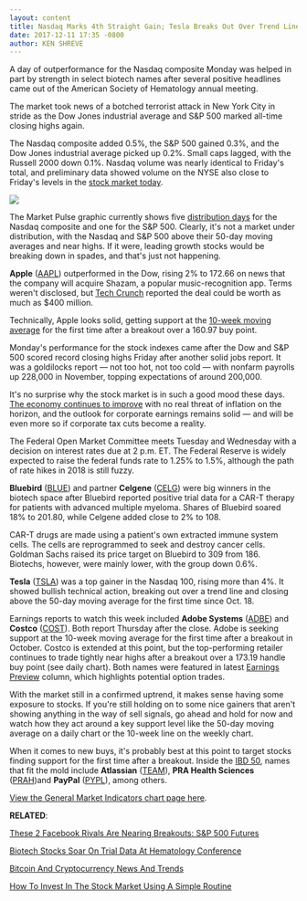 ```yaml
---
layout: content
title: Nasdaq Marks 4th Straight Gain; Tesla Breaks Out Over Trend Line
date: 2017-12-11 17:35 -0800
author: KEN SHREVE
---
```






A day of outperformance for the Nasdaq composite Monday was helped in part by strength in select biotech names after several positive headlines came out of the American Society of Hematology annual meeting.




 The market took news of a botched terrorist attack in New York City in stride as the Dow Jones industrial average and S&P 500 marked all-time closing highs again.


The Nasdaq composite added 0.5%, the S&P 500 gained 0.3%, and the Dow Jones industrial average picked up 0.2%. Small caps lagged, with the Russell 2000 down 0.1%. Nasdaq volume was nearly identical to Friday's total, and preliminary data showed volume on the NYSE also close to Friday's levels in the [stock market today](http://www.investors.com/stock-market-today).


![](https://www.investors.com/wp-content/uploads/2017/12/MP121117b-199x300.png)


The Market Pulse graphic currently shows five [distribution days](http://www.investors.com/ibd-university/market-timing/market-tops/) for the Nasdaq composite and one for the S&P 500. Clearly, it's not a market under distribution, with the Nasdaq and S&P 500 above their 50-day moving averages and near highs. If it were, leading growth stocks would be breaking down in spades, and that's just not happening.


**Apple** ([AAPL](https://research.investors.com/quote.aspx?symbol=AAPL)) outperformed in the Dow, rising 2% to 172.66 on news that the company will acquire Shazam, a popular music-recognition app. Terms weren't disclosed, but [Tech Crunch](https://techcrunch.com/2017/12/11/apple-shazam-deal/) reported the deal could be worth as much as $400 million.


Technically, Apple looks solid, getting support at the [10-week moving average](https://www.investors.com/ibd-university/how-to-buy/additional-buy-points/) for the first time after a breakout over a 160.97 buy point.


Monday's performance for the stock indexes came after the Dow and S&P 500 scored record closing highs Friday after another solid jobs report. It was a goldilocks report — not too hot, not too cold — with nonfarm payrolls up 228,000 in November, topping expectations of around 200,000.


It's no surprise why the stock market is in such a good mood these days. [The economy continues to improve](https://www.investors.com/news/economy/trump-tax-cuts-fuel-economic-growth/) with no real threat of inflation on the horizon, and the outlook for corporate earnings remains solid — and will be even more so if corporate tax cuts become a reality.


The Federal Open Market Committee meets Tuesday and Wednesday with a decision on interest rates due at 2 p.m. ET. The Federal Reserve is widely expected to raise the federal funds rate to 1.25% to 1.5%, although the path of rate hikes in 2018 is still fuzzy.



**Bluebird** ([BLUE](https://research.investors.com/quote.aspx?symbol=BLUE)) and partner **Celgene** ([CELG](https://research.investors.com/quote.aspx?symbol=CELG)) were big winners in the biotech space after Bluebird reported positive trial data for a CAR-T therapy for patients with advanced multiple myeloma. Shares of Bluebird soared 18% to 201.80, while Celgene added close to 2% to 108.


CAR-T drugs are made using a patient's own extracted immune system cells. The cells are reprogrammed to seek and destroy cancer cells. Goldman Sachs raised its price target on Bluebird to 309 from 186. Biotechs, however, were mainly lower, with the group down 0.6%.


**Tesla** ([TSLA](https://research.investors.com/quote.aspx?symbol=TSLA)) was a top gainer in the Nasdaq 100, rising more than 4%. It showed bullish technical action, breaking out over a trend line and closing above the 50-day moving average for the first time since Oct. 18.


Earnings reports to watch this week included **Adobe Systems** ([ADBE](https://research.investors.com/quote.aspx?symbol=ADBE)) and **Costco** ([COST](https://research.investors.com/quote.aspx?symbol=COST)). Both report Thursday after the close. Adobe is seeking support at the 10-week moving average for the first time after a breakout in October. Costco is extended at this point, but the top-performing retailer continues to trade tightly near highs after a breakout over a 173.19 handle buy point (see daily chart). Both names were featured in latest [Earnings Preview](https://www.investors.com/research/earnings-preview/adobe-systems-costco-oracle-earnings-reports-due-in-coming-week/) column, which highlights potential option trades.


With the market still in a confirmed uptrend, it makes sense having some exposure to stocks. If you're still holding on to some nice gainers that aren't showing anything in the way of sell signals, go ahead and hold for now and watch how they act around a key support level like the 50-day moving average on a daily chart or the 10-week line on the weekly chart.


When it comes to new buys, it's probably best at this point to target stocks finding support for the first time after a breakout. Inside the [IBD 50](https://www.investors.com/stock-lists/ibd-50/ibd-50-performance/), names that fit the mold include **Atlassian** ([TEAM](https://research.investors.com/quote.aspx?symbol=TEAM)), **PRA Health Sciences** ([PRAH](https://research.investors.com/quote.aspx?symbol=PRAH))and **PayPal** ([PYPL](https://research.investors.com/quote.aspx?symbol=PYPL)), among others.


[View the General Market Indicators chart page here](https://www.investors.com/wp-content/uploads/2017/12/IBD1112152816GMI.pdf).


**RELATED**:


[These 2 Facebook Rivals Are Nearing Breakouts: S&P 500 Futures](https://www.investors.com/market-trend/stock-market-today/these-2-facebook-rivals-are-nearing-breakouts-sp-500-futures/)


[Biotech Stocks Soar On Trial Data At Hematology Conference](https://www.investors.com/news/technology/biotech-stocks-soar-on-trial-data-at-hematology-conference/)


[Bitcoin And Cryptocurrency News And Trends](https://www.investors.com/news/bitcoin-and-cryptocurrency-news-and-trends/)


[How To Invest In The Stock Market Using A Simple Routine](https://www.investors.com/research/ibd-stock-analysis/how-to-invest-in-the-stock-market-start-with-a-simple-routine/)


 




